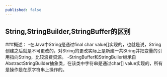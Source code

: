```yaml
---
published: false
---
```

## String,StringBuilder,StringBuffer的区别
###概述：
-在Java中String是通过final char value[]实现的，也就是说，String创建之后就是不可更改的，对String的更改实际上是新建一共String并把变量的引用指向String，比较浪费资源。
-StringBuffer和StringBuiler继承自AbstractStringBuilder抽象类，在该类中字符串是通过char[] value实现的，所有是操作是在原字符串上操作的。
